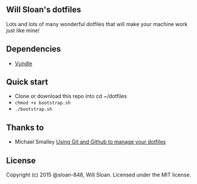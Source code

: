 Will Sloan's dotfiles
---
Lots and lots of many wonderful dotfiles that will make your machine work just like mine!

## Dependencies
- [Vundle](https://github.com/gmarik/vundle)

## Quick start
- Clone or download this repo into cd ~/dotfiles
- `chmod +x bootstrap.sh`
- `./bootstrap.sh`

## Thanks to
- Michael Smalley [Using Git and Github to manage your dotfiles](http://goo.gl/7iRQ8)

## License

Copyright (c) 2015 @sloan-848, Will Sloan.
Licensed under the MIT license.
